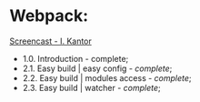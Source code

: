 # Webpack:

[Screencast - I. Kantor](https://www.youtube.com/playlist?list=PLDyvV36pndZHfBThhg4Z0822EEG9VGenn)

+ 1.0. Introduction - complete;
+ 2.1. Easy build | easy config     - *complete*;
+ 2.2. Easy build | modules access  - *complete*;
+ 2.3. Easy build | watcher         - *complete*;



